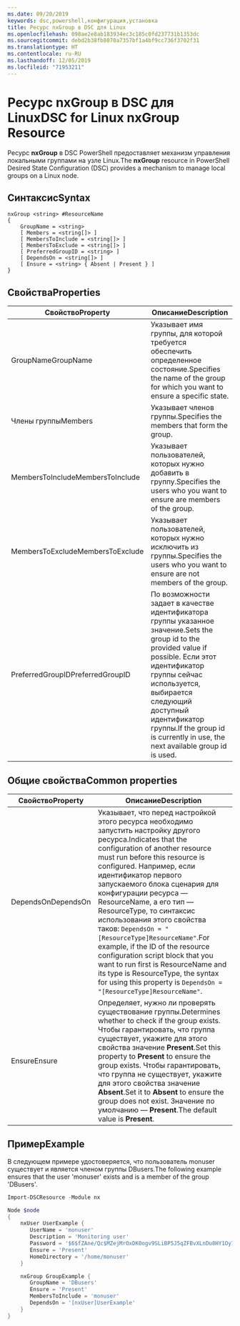 ```yaml
---
ms.date: 09/20/2019
keywords: dsc,powershell,конфигурация,установка
title: Ресурс nxGroup в DSC для Linux
ms.openlocfilehash: 098ae2e8ab183934ec3c185c0fd237731b1353dc
ms.sourcegitcommit: debd2b38fb8070a7357bf1a4bf9cc736f3702f31
ms.translationtype: HT
ms.contentlocale: ru-RU
ms.lasthandoff: 12/05/2019
ms.locfileid: "71953211"
---
```

# <a name="dsc-for-linux-nxgroup-resource"></a><span data-ttu-id="001e0-103">Ресурс nxGroup в DSC для Linux</span><span class="sxs-lookup"><span data-stu-id="001e0-103">DSC for Linux nxGroup Resource</span></span>

<span data-ttu-id="001e0-104">Ресурс **nxGroup** в DSC PowerShell предоставляет механизм управления локальными группами на узле Linux.</span><span class="sxs-lookup"><span data-stu-id="001e0-104">The **nxGroup** resource in PowerShell Desired State Configuration (DSC) provides a mechanism to manage local groups on a Linux node.</span></span>

## <a name="syntax"></a><span data-ttu-id="001e0-105">Синтаксис</span><span class="sxs-lookup"><span data-stu-id="001e0-105">Syntax</span></span>

```Syntax
nxGroup <string> #ResourceName
{
    GroupName = <string>
    [ Members = <string[]> ]
    [ MembersToInclude = <string[]> ]
    [ MembersToExclude = <string[]> ]
    [ PreferredGroupID = <string> ]
    [ DependsOn = <string[]> ]
    [ Ensure = <string> { Absent | Present } ]
}
```

## <a name="properties"></a><span data-ttu-id="001e0-106">Свойства</span><span class="sxs-lookup"><span data-stu-id="001e0-106">Properties</span></span>

|<span data-ttu-id="001e0-107">Свойство</span><span class="sxs-lookup"><span data-stu-id="001e0-107">Property</span></span> |<span data-ttu-id="001e0-108">Описание</span><span class="sxs-lookup"><span data-stu-id="001e0-108">Description</span></span> |
|---|---|
|<span data-ttu-id="001e0-109">GroupName</span><span class="sxs-lookup"><span data-stu-id="001e0-109">GroupName</span></span> |<span data-ttu-id="001e0-110">Указывает имя группы, для которой требуется обеспечить определенное состояние.</span><span class="sxs-lookup"><span data-stu-id="001e0-110">Specifies the name of the group for which you want to ensure a specific state.</span></span> |
|<span data-ttu-id="001e0-111">Члены группы</span><span class="sxs-lookup"><span data-stu-id="001e0-111">Members</span></span> |<span data-ttu-id="001e0-112">Указывает членов группы.</span><span class="sxs-lookup"><span data-stu-id="001e0-112">Specifies the members that form the group.</span></span> |
|<span data-ttu-id="001e0-113">MembersToInclude</span><span class="sxs-lookup"><span data-stu-id="001e0-113">MembersToInclude</span></span> |<span data-ttu-id="001e0-114">Указывает пользователей, которых нужно добавить в группу.</span><span class="sxs-lookup"><span data-stu-id="001e0-114">Specifies the users who you want to ensure are members of the group.</span></span> |
|<span data-ttu-id="001e0-115">MembersToExclude</span><span class="sxs-lookup"><span data-stu-id="001e0-115">MembersToExclude</span></span> |<span data-ttu-id="001e0-116">Указывает пользователей, которых нужно исключить из группы.</span><span class="sxs-lookup"><span data-stu-id="001e0-116">Specifies the users who you want to ensure are not members of the group.</span></span> |
|<span data-ttu-id="001e0-117">PreferredGroupID</span><span class="sxs-lookup"><span data-stu-id="001e0-117">PreferredGroupID</span></span> |<span data-ttu-id="001e0-118">По возможности задает в качестве идентификатора группы указанное значение.</span><span class="sxs-lookup"><span data-stu-id="001e0-118">Sets the group id to the provided value if possible.</span></span> <span data-ttu-id="001e0-119">Если этот идентификатор группы сейчас используется, выбирается следующий доступный идентификатор группы.</span><span class="sxs-lookup"><span data-stu-id="001e0-119">If the group id is currently in use, the next available group id is used.</span></span> |

## <a name="common-properties"></a><span data-ttu-id="001e0-120">Общие свойства</span><span class="sxs-lookup"><span data-stu-id="001e0-120">Common properties</span></span>

|<span data-ttu-id="001e0-121">Свойство</span><span class="sxs-lookup"><span data-stu-id="001e0-121">Property</span></span> |<span data-ttu-id="001e0-122">Описание</span><span class="sxs-lookup"><span data-stu-id="001e0-122">Description</span></span> |
|---|---|
|<span data-ttu-id="001e0-123">DependsOn</span><span class="sxs-lookup"><span data-stu-id="001e0-123">DependsOn</span></span> |<span data-ttu-id="001e0-124">Указывает, что перед настройкой этого ресурса необходимо запустить настройку другого ресурса.</span><span class="sxs-lookup"><span data-stu-id="001e0-124">Indicates that the configuration of another resource must run before this resource is configured.</span></span> <span data-ttu-id="001e0-125">Например, если идентификатор первого запускаемого блока сценария для конфигурации ресурса — ResourceName, а его тип — ResourceType, то синтаксис использования этого свойства таков: `DependsOn = "[ResourceType]ResourceName"`.</span><span class="sxs-lookup"><span data-stu-id="001e0-125">For example, if the ID of the resource configuration script block that you want to run first is ResourceName and its type is ResourceType, the syntax for using this property is `DependsOn = "[ResourceType]ResourceName"`.</span></span> |
|<span data-ttu-id="001e0-126">Ensure</span><span class="sxs-lookup"><span data-stu-id="001e0-126">Ensure</span></span> |<span data-ttu-id="001e0-127">Определяет, нужно ли проверять существование группы.</span><span class="sxs-lookup"><span data-stu-id="001e0-127">Determines whether to check if the group exists.</span></span> <span data-ttu-id="001e0-128">Чтобы гарантировать, что группа существует, укажите для этого свойства значение **Present**.</span><span class="sxs-lookup"><span data-stu-id="001e0-128">Set this property to **Present** to ensure the group exists.</span></span> <span data-ttu-id="001e0-129">Чтобы гарантировать, что группа не существует, укажите для этого свойства значение **Absent**.</span><span class="sxs-lookup"><span data-stu-id="001e0-129">Set it to **Absent** to ensure the group does not exist.</span></span> <span data-ttu-id="001e0-130">Значение по умолчанию — **Present**.</span><span class="sxs-lookup"><span data-stu-id="001e0-130">The default value is **Present**.</span></span> |

## <a name="example"></a><span data-ttu-id="001e0-131">Пример</span><span class="sxs-lookup"><span data-stu-id="001e0-131">Example</span></span>

<span data-ttu-id="001e0-132">В следующем примере удостоверяется, что пользователь monuser существует и является членом группы DBusers.</span><span class="sxs-lookup"><span data-stu-id="001e0-132">The following example ensures that the user 'monuser' exists and is a member of the group 'DBusers'.</span></span>

```powershell
Import-DSCResource -Module nx

Node $node
{
    nxUser UserExample {
       UserName = 'monuser'
       Description = 'Monitoring user'
       Password = '$6$fZAne/Qc$MZejMrOxDK0ogv9SLiBP5J5qZFBvXLnDu8HY1Oy7ycX.Y3C7mGPUfeQy3A82ev3zIabhDQnj2ayeuGn02CqE/0'
       Ensure = 'Present'
       HomeDirectory = '/home/monuser'
    }

    nxGroup GroupExample {
       GroupName = 'DBusers'
       Ensure = 'Present'
       MembersToInclude = 'monuser'
       DependsOn = '[nxUser]UserExample'
    }
}
```